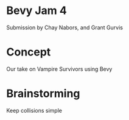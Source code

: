 # Bevy Jam 4
Submission by Chay Nabors, and Grant Gurvis

# Concept
Our take on Vampire Survivors using Bevy

# Brainstorming
Keep collisions simple
